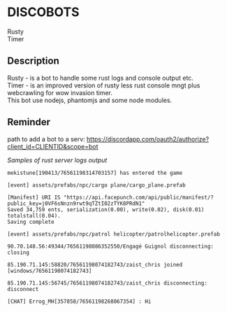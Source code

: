 # DISCOBOTS  
Rusty  
Timer  
## Description  
Rusty - is a bot to handle some rust logs and console output etc.  
Timer - is an improved version of rusty less rust console mngt plus webcrawling for wow invasion timer.  
This bot use nodejs, phantomjs and some node modules.  
  
## Reminder  
path to add a bot to a serv: https://discordapp.com/oauth2/authorize?client_id=CLIENTID&scope=bot  
  
*Samples of rust server logs output*
```
mekistune[190413/76561198314703157] has entered the game

[event] assets/prefabs/npc/cargo plane/cargo_plane.prefab

[Manifest] URI IS "https://api.facepunch.com/api/public/manifest/?public_key=j0VF6sNnzn9rwt9qTZtI02zTYK8PRdN1"
Saved 34,759 ents, serialization(0.00), write(0.02), disk(0.01) totalstall(0.04).
Saving complete

[event] assets/prefabs/npc/patrol helicopter/patrolhelicopter.prefab

90.70.148.56:49344/76561198086352550/Engagé Guignol disconnecting: closing

85.190.71.145:58820/76561198074182743/zaist_chris joined [windows/76561198074182743]

85.190.71.145:56745/76561198074182743/zaist_chris disconnecting: disconnect

[CHAT] Errog_MH[357858/76561198268067354] : Hi
```
